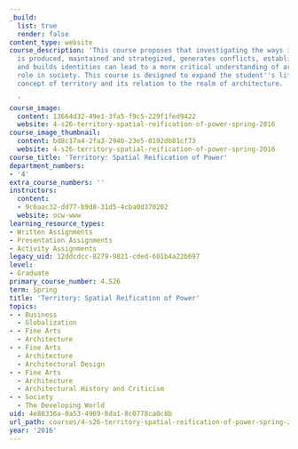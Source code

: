 ```yaml
---
_build:
  list: true
  render: false
content_type: website
course_description: 'This course proposes that investigating the ways in which territory
  is produced, maintained and strategized, generates conflicts, establishes divisions,
  and builds identities can lead to a more critical understanding of architecture''s
  role in society. This course is designed to expand the student''s literacy in the
  concept of territory and its relation to the realm of architecture.

  '
course_image:
  content: 13664d32-49e1-3fa5-f9c5-229f1fed9422
  website: 4-s26-territory-spatial-reification-of-power-spring-2016
course_image_thumbnail:
  content: bd8c17a4-2fa3-294b-23e5-0192db81cf73
  website: 4-s26-territory-spatial-reification-of-power-spring-2016
course_title: 'Territory: Spatial Reification of Power'
department_numbers:
- '4'
extra_course_numbers: ''
instructors:
  content:
  - 9c6aac32-dd77-b9d8-31d5-4cba0d370202
  website: ocw-www
learning_resource_types:
- Written Assignments
- Presentation Assignments
- Activity Assignments
legacy_uid: 12ddcdcc-8279-9821-cded-601b4a22b697
level:
- Graduate
primary_course_number: 4.S26
term: Spring
title: 'Territory: Spatial Reification of Power'
topics:
- - Business
  - Globalization
- - Fine Arts
  - Architecture
- - Fine Arts
  - Architecture
  - Architectural Design
- - Fine Arts
  - Architecture
  - Architectural History and Criticism
- - Society
  - The Developing World
uid: 4e88336a-0a53-4969-8da1-8c0778ca0c8b
url_path: courses/4-s26-territory-spatial-reification-of-power-spring-2016
year: '2016'
---
```

